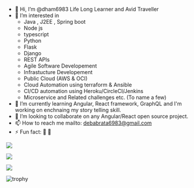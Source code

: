 - 👋 Hi, I’m @dham6983 Life Long Learner and Avid Traveller
- 👀 I’m interested in 
  - Java , J2EE , Spring boot
  - Node js 
  - typescript 
  - Python 
  - Flask 
  - Django 
  - REST APIs
  - Agile Software Developement
  - Infrastucture Developement 
  - Public Cloud (AWS & OCI) 
  - Cloud Automation using terraform & Ansible 
  - CI/CD automation using Heroku/CircleCI/Jenkins
  - Microservice and Related challenges etc. (To name a few)
- 🌱 I’m currently learning Angular, React framework, GraphQL and I'm working on enchnaing my story telling skill.
- 💞️ I’m looking to collaborate on any Angular/React open source project.
- 📫 How to reach me mailto: debabrata6983@gmail.com
- ⚡ Fun fact: 🤔 🐼

<!---
dham6983/dham6983 is a ✨ special ✨ repository because its `README.md` (this file) appears on your GitHub profile.
You can click the Preview link to take a look at your changes.
--->
![](https://komarev.com/ghpvc/?username=dham6983&label=PROFILE+VIEWS&style=plastic)

![](https://github-readme-stats.vercel.app/api/top-langs/?username=dham6983&layout=compact&theme=cobalt)

![](https://github-readme-stats.vercel.app/api?username=dham6983&count_private=true&show_icons=true&theme=cobalt)

![trophy](https://github-profile-trophy.vercel.app/?username=dham6983)
